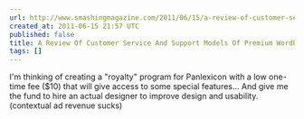 ```yaml
---
url: http://www.smashingmagazine.com/2011/06/15/a-review-of-customer-service-and-support-models-of-premium-wordpress-shops/
created_at: 2011-06-15 21:57 UTC
published: false
title: A Review Of Customer Service And Support Models Of Premium WordPress Shops
tags: []
---
```


I'm thinking of creating a "royalty" program for Panlexicon with a low one-time fee ($10) that will give access to some special features... And give me the fund to hire an actual designer to improve design and usability. (contextual ad revenue sucks)
